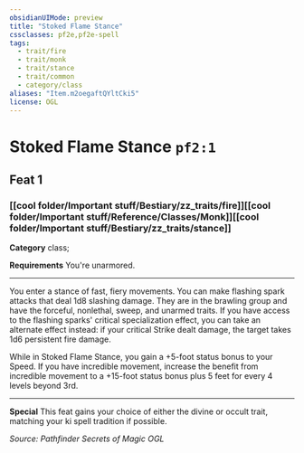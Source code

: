 ```yaml
---
obsidianUIMode: preview
title: "Stoked Flame Stance"
cssclasses: pf2e,pf2e-spell
tags:
  - trait/fire
  - trait/monk
  - trait/stance
  - trait/common
  - category/class
aliases: "Item.m2oegaftQYltCki5"
license: OGL
---
```

# Stoked Flame Stance `pf2:1`
## Feat 1
### [[cool folder/Important stuff/Bestiary/zz_traits/fire]][[cool folder/Important stuff/Reference/Classes/Monk]][[cool folder/Important stuff/Bestiary/zz_traits/stance]]

**Category** class; 




**Requirements** You're unarmored.

* * *

You enter a stance of fast, fiery movements. You can make flashing spark attacks that deal 1d8 slashing damage. They are in the brawling group and have the forceful, nonlethal, sweep, and unarmed traits. If you have access to the flashing sparks' critical specialization effect, you can take an alternate effect instead: if your critical Strike dealt damage, the target takes 1d6 persistent fire damage.

While in Stoked Flame Stance, you gain a +5-foot status bonus to your Speed. If you have incredible movement, increase the benefit from incredible movement to a +15-foot status bonus plus 5 feet for every 4 levels beyond 3rd.

* * *

**Special** This feat gains your choice of either the divine or occult trait, matching your ki spell tradition if possible.

*Source: Pathfinder Secrets of Magic*
*OGL*